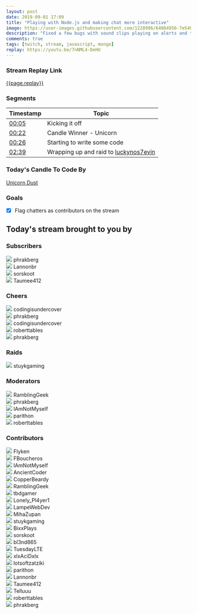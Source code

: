 ```yaml
---
layout: post
date: 2019-09-01 17:09
title: "Playing with Node.js and making chat more interactive"
image: https://user-images.githubusercontent.com/1228996/64084956-7e540480-ccf5-11e9-8ec0-72a0d750574a.png
description: "Fixed a few bugs with sound clips playing on alerts and tracking chat in MongoDB"
comments: true
tags: [twitch, stream, javascript, mongo]
replay: https://youtu.be/7nNML4-DeHU
---
```


### Stream Replay Link

[{{page.replay}}]({{page.replay}})

<!--more-->

### Segments

| Timestamp | Topic
| ---       | ---
| [00:05]({{page.replay}}?t=600)      | Kicking it off          |
| [00:22]({{page.replay}}?t=1324.056) | Candle Winner - Unicorn |
| [00:26]({{page.replay}}?t=1615.302) | Starting to write some code |
| [02:39]({{page.replay}}?t=9578.431) | Wrapping up and raid to [luckynos7evin](https://twitch.tv/luckynos7evin) |

### Today's Candle To Code By

[Unicorn Dust](https://amzn.to/320cEn1)

### Goals

- [x] Flag chatters as contributors on the stream

## Today's stream brought to you by

### Subscribers

<div class="users">
  <div class="user">
    <img class="profile" src="https://static-cdn.jtvnw.net/jtv_user_pictures/3c435956-3fc3-4ccd-bac5-1c4e1671500b-profile_image-300x300.png"/>
    <span>phrakberg<br/>
    <a href="https://twitch.tv/phrakberg" target="_blank"><i class="fab fa-twitch" aria-hidden="true"></i></a>
    </span>
  </div>
  <div class="user">
    <img class="profile" src="https://static-cdn.jtvnw.net/jtv_user_pictures/8e4eab31-0a66-4b1a-a0df-ca962e4a9b8e-profile_image-300x300.jpeg"/>
    <span>Lannonbr<br/>
    <a href="https://twitch.tv/lannonbr" target="_blank"><i class="fab fa-twitch" aria-hidden="true"></i></a>
    </span>
  </div>
  <div class="user">
    <img class="profile" src="https://static-cdn.jtvnw.net/jtv_user_pictures/958a22b1-e9e5-4390-8843-98d9def72a35-profile_image-300x300.png"/>
    <span>sorskoot<br/>
    <a href="https://twitch.tv/sorskoot" target="_blank"><i class="fab fa-twitch" aria-hidden="true"></i></a>
    </span>
  </div>
  <div class="user">
    <img class="profile" src="https://static-cdn.jtvnw.net/user-default-pictures/bb97f7e6-f11a-4194-9708-52bf5a5125e8-profile_image-300x300.jpg"/>
    <span>Taumee412<br/>
    <a href="https://twitch.tv/taumee412" target="_blank"><i class="fab fa-twitch" aria-hidden="true"></i></a>
    </span>
  </div>
</div>

### Cheers

<div class="users">
  <div class="user">
    <img class="profile" src="https://static-cdn.jtvnw.net/jtv_user_pictures/9286dd24-2a0d-4bc8-85ef-a692a100e413-profile_image-300x300.png"/>
    <span>codingisundercover<br/>
    <a href="https://twitch.tv/codingisundercover" target="_blank"><i class="fab fa-twitch" aria-hidden="true"></i></a>
    </span>
  </div>
  <div class="user">
    <img class="profile" src="https://static-cdn.jtvnw.net/jtv_user_pictures/3c435956-3fc3-4ccd-bac5-1c4e1671500b-profile_image-300x300.png"/>
    <span>phrakberg<br/>
    <a href="https://twitch.tv/phrakberg" target="_blank"><i class="fab fa-twitch" aria-hidden="true"></i></a>
    </span>
  </div>
  <div class="user">
    <img class="profile" src="https://static-cdn.jtvnw.net/jtv_user_pictures/9286dd24-2a0d-4bc8-85ef-a692a100e413-profile_image-300x300.png"/>
    <span>codingisundercover<br/>
    <a href="https://twitch.tv/codingisundercover" target="_blank"><i class="fab fa-twitch" aria-hidden="true"></i></a>
    </span>
  </div>
  <div class="user">
    <img class="profile" src="https://static-cdn.jtvnw.net/jtv_user_pictures/6654d342-e3b6-45c4-83fe-32b523bdc7e2-profile_image-300x300.png"/>
    <span>roberttables<br/>
    <a href="https://twitch.tv/roberttables" target="_blank"><i class="fab fa-twitch" aria-hidden="true"></i></a><a href="https://github.com/mtheoryx" target="_blank"><i class="fab fa-github" aria-hidden="true"></i></a>
    </span>
  </div>
  <div class="user">
    <img class="profile" src="https://static-cdn.jtvnw.net/jtv_user_pictures/3c435956-3fc3-4ccd-bac5-1c4e1671500b-profile_image-300x300.png"/>
    <span>phrakberg<br/>
    <a href="https://twitch.tv/phrakberg" target="_blank"><i class="fab fa-twitch" aria-hidden="true"></i></a>
    </span>
  </div>
</div>

### Raids

<div class="users">
  <div class="user">
    <img class="profile" src="https://static-cdn.jtvnw.net/jtv_user_pictures/9b76630d-fce3-46b9-a230-4fb0b20de988-profile_image-300x300.png"/>
    <span>stuykgaming<br/>
    <a href="https://twitch.tv/stuykgaming" target="_blank"><i class="fab fa-twitch" aria-hidden="true"></i></a>
    </span>
  </div>
</div>

### Moderators

<div class="users">
  <div class="user">
    <img class="profile" src="https://static-cdn.jtvnw.net/jtv_user_pictures/a390873e-0dff-4ae6-a798-93c1e9516616-profile_image-300x300.png"/>
    <span>RamblingGeek<br/>
    <a href="https://twitch.tv/ramblinggeek" target="_blank"><i class="fab fa-twitch" aria-hidden="true"></i></a>
    </span>
  </div>
  <div class="user">
    <img class="profile" src="https://static-cdn.jtvnw.net/jtv_user_pictures/3c435956-3fc3-4ccd-bac5-1c4e1671500b-profile_image-300x300.png"/>
    <span>phrakberg<br/>
    <a href="https://twitch.tv/phrakberg" target="_blank"><i class="fab fa-twitch" aria-hidden="true"></i></a>
    </span>
  </div>
  <div class="user">
    <img class="profile" src="https://static-cdn.jtvnw.net/jtv_user_pictures/20bd3f0a-ce68-4f5c-a9bf-f61b950be3d2-profile_image-300x300.png"/>
    <span>IAmNotMyself<br/>
    <a href="https://twitch.tv/iamnotmyself" target="_blank"><i class="fab fa-twitch" aria-hidden="true"></i></a>
    </span>
  </div>
  <div class="user">
    <img class="profile" src="https://static-cdn.jtvnw.net/jtv_user_pictures/abd243dc-3790-4a73-b7b4-1269f89ce083-profile_image-300x300.png"/>
    <span>parithon<br/>
    <a href="https://twitch.tv/parithon" target="_blank"><i class="fab fa-twitch" aria-hidden="true"></i></a>
    </span>
  </div>
  <div class="user">
    <img class="profile" src="https://static-cdn.jtvnw.net/jtv_user_pictures/6654d342-e3b6-45c4-83fe-32b523bdc7e2-profile_image-300x300.png"/>
    <span>roberttables<br/>
    <a href="https://twitch.tv/roberttables" target="_blank"><i class="fab fa-twitch" aria-hidden="true"></i></a><a href="https://github.com/mtheoryx" target="_blank"><i class="fab fa-github" aria-hidden="true"></i></a>
    </span>
  </div>
</div>

### Contributors

<div class="users">
  <div class="user">
        <img class="profile" src="https://static-cdn.jtvnw.net/jtv_user_pictures/908fd818-1fbe-4b44-8633-dfc6bec175c9-profile_image-300x300.png"/>
        <span>Flyken<br/>
        <a href="https://twitch.tv/flyken" target="_blank"><i class="fab fa-twitch" aria-hidden="true"></i></a><a href="https://twitter.com/flyken4" target="_blank"><i class="fab fa-twitter" aria-hidden="true"></i></a><a href="https://github.com/flyken271" target="_blank"><i class="fab fa-github" aria-hidden="true"></i></a>
        </span>
      </div>
      <div class="user">
        <img class="profile" src="https://static-cdn.jtvnw.net/jtv_user_pictures/3bdd5c96-e43c-4745-b3fc-d969f8f55121-profile_image-300x300.jpeg"/>
        <span>FBoucheros<br/>
        <a href="https://twitch.tv/fboucheros" target="_blank"><i class="fab fa-twitch" aria-hidden="true"></i></a>
        </span>
      </div>
      <div class="user">
        <img class="profile" src="https://static-cdn.jtvnw.net/jtv_user_pictures/20bd3f0a-ce68-4f5c-a9bf-f61b950be3d2-profile_image-300x300.png"/>
        <span>IAmNotMyself<br/>
        <a href="https://twitch.tv/iamnotmyself" target="_blank"><i class="fab fa-twitch" aria-hidden="true"></i></a>
        </span>
      </div>
      <div class="user">
        <img class="profile" src="https://static-cdn.jtvnw.net/jtv_user_pictures/f5373f0e-4fa8-4d90-8303-12c47001c08f-profile_image-300x300.jpeg"/>
        <span>AncientCoder<br/>
        <a href="https://twitch.tv/ancientcoder" target="_blank"><i class="fab fa-twitch" aria-hidden="true"></i></a><a href="https://github.com/theancientcoder" target="_blank"><i class="fab fa-github" aria-hidden="true"></i></a>
        </span>
      </div>
      <div class="user">
        <img class="profile" src="https://static-cdn.jtvnw.net/jtv_user_pictures/926c0d6b-bc04-4dba-88a6-915dc6c6bb54-profile_image-300x300.png"/>
        <span>CopperBeardy<br/>
        <a href="https://twitch.tv/copperbeardy" target="_blank"><i class="fab fa-twitch" aria-hidden="true"></i></a><a href="https://twitter.com/copperbeardy" target="_blank"><i class="fab fa-twitter" aria-hidden="true"></i></a><a href="https://github.com/copperbeardy" target="_blank"><i class="fab fa-github" aria-hidden="true"></i></a>
        </span>
      </div>
      <div class="user">
        <img class="profile" src="https://static-cdn.jtvnw.net/jtv_user_pictures/a390873e-0dff-4ae6-a798-93c1e9516616-profile_image-300x300.png"/>
        <span>RamblingGeek<br/>
        <a href="https://twitch.tv/ramblinggeek" target="_blank"><i class="fab fa-twitch" aria-hidden="true"></i></a>
        </span>
      </div>
      <div class="user">
        <img class="profile" src="https://static-cdn.jtvnw.net/jtv_user_pictures/1e60395d-4246-4690-b486-40ebb3c8b00b-profile_image-300x300.png"/>
        <span>tbdgamer<br/>
        <a href="https://twitch.tv/tbdgamer" target="_blank"><i class="fab fa-twitch" aria-hidden="true"></i></a>
        </span>
      </div>
      <div class="user">
        <img class="profile" src="https://static-cdn.jtvnw.net/jtv_user_pictures/ae01250c-087b-4745-8bff-745731ce30da-profile_image-300x300.png"/>
        <span>Lonely_Pl4yer1<br/>
        <a href="https://twitch.tv/lonely_pl4yer1" target="_blank"><i class="fab fa-twitch" aria-hidden="true"></i></a>
        </span>
      </div>
      <div class="user">
        <img class="profile" src="https://static-cdn.jtvnw.net/jtv_user_pictures/16707a2a-fcac-48ec-b40d-6d6916162dcc-profile_image-300x300.png"/>
        <span>LampeWebDev<br/>
        <a href="https://twitch.tv/lampewebdev" target="_blank"><i class="fab fa-twitch" aria-hidden="true"></i></a>
        </span>
      </div>
      <div class="user">
        <img class="profile" src="https://static-cdn.jtvnw.net/jtv_user_pictures/7b926973-80d1-4ce5-9f1d-9153390a8d9c-profile_image-300x300.png"/>
        <span>MihaZupan<br/>
        <a href="https://twitch.tv/mihazupan" target="_blank"><i class="fab fa-twitch" aria-hidden="true"></i></a>
        </span>
      </div>
      <div class="user">
        <img class="profile" src="https://static-cdn.jtvnw.net/jtv_user_pictures/9b76630d-fce3-46b9-a230-4fb0b20de988-profile_image-300x300.png"/>
        <span>stuykgaming<br/>
        <a href="https://twitch.tv/stuykgaming" target="_blank"><i class="fab fa-twitch" aria-hidden="true"></i></a>
        </span>
      </div>
      <div class="user">
        <img class="profile" src="https://static-cdn.jtvnw.net/jtv_user_pictures/095ad31c-6075-40b9-ad89-be9a01a0bf58-profile_image-300x300.png"/>
        <span>BixxPlays<br/>
        <a href="https://twitch.tv/bixxplays" target="_blank"><i class="fab fa-twitch" aria-hidden="true"></i></a>
        </span>
      </div>
      <div class="user">
        <img class="profile" src="https://static-cdn.jtvnw.net/jtv_user_pictures/958a22b1-e9e5-4390-8843-98d9def72a35-profile_image-300x300.png"/>
        <span>sorskoot<br/>
        <a href="https://twitch.tv/sorskoot" target="_blank"><i class="fab fa-twitch" aria-hidden="true"></i></a>
        </span>
      </div>
      <div class="user">
        <img class="profile" src="https://static-cdn.jtvnw.net/user-default-pictures/bb97f7e6-f11a-4194-9708-52bf5a5125e8-profile_image-300x300.jpg"/>
        <span>bl3nd865<br/>
        <a href="https://twitch.tv/bl3nd865" target="_blank"><i class="fab fa-twitch" aria-hidden="true"></i></a>
        </span>
      </div>
      <div class="user">
        <img class="profile" src="https://static-cdn.jtvnw.net/jtv_user_pictures/tuesdaylte-profile_image-e422319120e08c90-300x300.jpeg"/>
        <span>TuesdayLTE<br/>
        <a href="https://twitch.tv/tuesdaylte" target="_blank"><i class="fab fa-twitch" aria-hidden="true"></i></a>
        </span>
      </div>
      <div class="user">
        <img class="profile" src="https://static-cdn.jtvnw.net/jtv_user_pictures/xlxacidxlx-profile_image-c2e051db5e04a5ae-300x300.png"/>
        <span>xlxAciDxlx<br/>
        <a href="https://twitch.tv/xlxacidxlx" target="_blank"><i class="fab fa-twitch" aria-hidden="true"></i></a>
        </span>
      </div>
      <div class="user">
        <img class="profile" src="https://static-cdn.jtvnw.net/user-default-pictures/b83b1794-7df9-4878-916c-88c2ad2e4f9f-profile_image-300x300.jpg"/>
        <span>lotsoftzatziki<br/>
        <a href="https://twitch.tv/lotsoftzatziki" target="_blank"><i class="fab fa-twitch" aria-hidden="true"></i></a>
        </span>
      </div>
      <div class="user">
        <img class="profile" src="https://static-cdn.jtvnw.net/jtv_user_pictures/abd243dc-3790-4a73-b7b4-1269f89ce083-profile_image-300x300.png"/>
        <span>parithon<br/>
        <a href="https://twitch.tv/parithon" target="_blank"><i class="fab fa-twitch" aria-hidden="true"></i></a>
        </span>
      </div>
      <div class="user">
        <img class="profile" src="https://static-cdn.jtvnw.net/jtv_user_pictures/8e4eab31-0a66-4b1a-a0df-ca962e4a9b8e-profile_image-300x300.jpeg"/>
        <span>Lannonbr<br/>
        <a href="https://twitch.tv/lannonbr" target="_blank"><i class="fab fa-twitch" aria-hidden="true"></i></a>
        </span>
      </div>
      <div class="user">
        <img class="profile" src="https://static-cdn.jtvnw.net/user-default-pictures/bb97f7e6-f11a-4194-9708-52bf5a5125e8-profile_image-300x300.jpg"/>
        <span>Taumee412<br/>
        <a href="https://twitch.tv/taumee412" target="_blank"><i class="fab fa-twitch" aria-hidden="true"></i></a>
        </span>
      </div>
      <div class="user">
        <img class="profile" src="https://static-cdn.jtvnw.net/user-default-pictures/bb97f7e6-f11a-4194-9708-52bf5a5125e8-profile_image-300x300.jpg"/>
        <span>Telluuu<br/>
        <a href="https://twitch.tv/telluuu" target="_blank"><i class="fab fa-twitch" aria-hidden="true"></i></a>
        </span>
      </div>
      <div class="user">
        <img class="profile" src="https://static-cdn.jtvnw.net/jtv_user_pictures/6654d342-e3b6-45c4-83fe-32b523bdc7e2-profile_image-300x300.png"/>
        <span>roberttables<br/>
        <a href="https://twitch.tv/roberttables" target="_blank"><i class="fab fa-twitch" aria-hidden="true"></i></a><a href="https://github.com/mtheoryx" target="_blank"><i class="fab fa-github" aria-hidden="true"></i></a>
        </span>
      </div>
      <div class="user">
        <img class="profile" src="https://static-cdn.jtvnw.net/jtv_user_pictures/3c435956-3fc3-4ccd-bac5-1c4e1671500b-profile_image-300x300.png"/>
        <span>phrakberg<br/>
        <a href="https://twitch.tv/phrakberg" target="_blank"><i class="fab fa-twitch" aria-hidden="true"></i></a>
        </span>
      </div>
</div>
